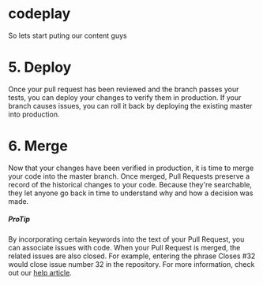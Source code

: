 # codeplay


So lets start puting our content guys



# 5. Deploy

   Once your pull request has been reviewed and the branch passes your tests, you can deploy your changes to verify them in production. If your branch causes issues, you can roll it back by deploying the existing master into production.


# 6. Merge

   Now that your changes have been verified in production, it is time to merge your code into the master branch.
Once merged, Pull Requests preserve a record of the historical changes to your code. Because they're searchable, they let anyone go back in time to understand why and how a decision was made.


##### ProTip

   By incorporating certain keywords into the text of your Pull Request, you can associate issues with code. When your Pull Request is merged, the related issues are also closed. For example, entering the phrase Closes #32 would close issue number 32 in the repository. For more information, check out our [help article](https://help.github.com/articles/closing-issues-via-commit-messages/).




